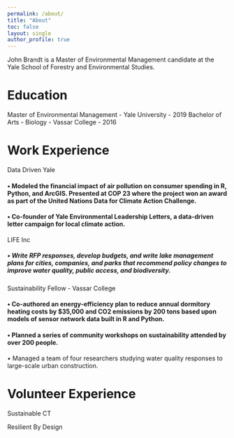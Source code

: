 ```yaml
---
permalink: /about/
title: "About"
toc: false
layout: single
author_profile: true
---
```


John Brandt is a Master of Environmental Management candidate at the Yale School of Forestry and Environmental Studies.

# Education

Master of Environmental Management - Yale University - 2019
Bachelor of Arts - Biology - Vassar College - 2016

# Work Experience

Data Driven Yale
#### •	Modeled the financial impact of air pollution on consumer spending in R, Python, and ArcGIS. Presented at COP 23 where the project won an award as part of the United Nations Data for Climate Action Challenge.
#### •	Co-founder of Yale Environmental Leadership Letters, a data-driven letter campaign for local climate action.


LIFE Inc
##### •	Write RFP responses, develop budgets, and write lake management plans for cities, companies, and parks that recommend policy changes to improve water quality, public access, and biodiversity.


Sustainability Fellow - Vassar College
#### •	Co-authored an energy-efficiency plan to reduce annual dormitory heating costs by $35,000 and CO2 emissions by 200 tons based upon models of sensor network data built in R and Python.
#### •	Planned a series of community workshops on sustainability attended by over 200 people.
•	Managed a team of four researchers studying water quality responses to large-scale urban construction.



# Volunteer Experience

Sustainable CT

Resilient By Design

